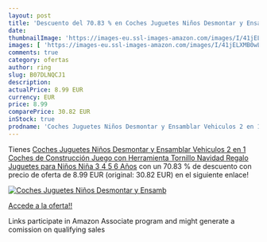 ```yaml
---
layout: post
title: 'Descuento del 70.83 % en Coches Juguetes Niños Desmontar y Ensamb'
date: 
thumbnailImage: 'https://images-eu.ssl-images-amazon.com/images/I/41jELXMB0wL._SL200_.jpg'
images: [ 'https://images-eu.ssl-images-amazon.com/images/I/41jELXMB0wL._SL200_.jpg' ]
comments: true
category: ofertas
author: ring
slug: B07DLNQCJ1
description:
actualPrice: 8.99 EUR
currency: EUR
price: 8.99
comparePrice: 30.82 EUR
inStock: true
prodname: 'Coches Juguetes Niños Desmontar y Ensamblar Vehiculos 2 en 1 Coches de Construcción Juego con Herramienta Tornillo Navidad Regalo Juguetes para Niños Niña 3 4 5 6 Años'
---
```


Tienes [Coches Juguetes Niños Desmontar y Ensamblar Vehiculos 2 en 1 Coches de Construcción Juego con Herramienta Tornillo Navidad Regalo Juguetes para Niños Niña 3 4 5 6 Años](https://www.amazon.es/dp/B07DLNQCJ1/?tag=tolees-21) con un 70.83 % de descuento con precio de oferta de 8.99 EUR (original: 30.82 EUR) en el siguiente enlace!

[![Coches Juguetes Niños Desmontar y Ensamb](https://images-eu.ssl-images-amazon.com/images/I/41jELXMB0wL._SL200_.jpg)](https://www.amazon.es/dp/B07DLNQCJ1/?tag=tolees-21)

[Accede a la oferta!!](https://www.amazon.es/dp/B07DLNQCJ1/?tag=tolees-21)

Links participate in Amazon Associate program and might generate a comission on qualifying sales


